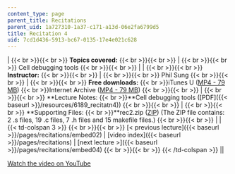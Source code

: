 ```yaml
---
content_type: page
parent_title: Recitations
parent_uid: 1a727310-1a37-c171-a13d-06e2fa6799d5
title: Recitation 4
uid: 7cd1d436-5913-bc67-0135-17e4e021c628
---
```


|  {{< br >}}{{< br >}} **Topics covered:** {{< br >}}{{< br >}}  |  {{< br >}}{{< br >}} Cell debugging tools {{< br >}}{{< br >}}  |
|  {{< br >}}{{< br >}} **Instructor:** {{< br >}}{{< br >}}  |  {{< br >}}{{< br >}} Phil Sung {{< br >}}{{< br >}}  |  {{< br >}}{{< br >}} **Free downloads:**  {{< br >}}iTunes U ([MP4 - 79 MB](http://deimos3.apple.com/WebObjects/Core.woa/Browse/mit.edu.2210868377.02210868382.2210988989?i=1772471950))  {{< br >}}Internet Archive ([MP4 - 79 MB](http://www.archive.org/download/MIT6.189IAP07/ocw-6.189-iap07-rec04_300k.mp4)) {{< br >}}{{< br >}}  |  {{< br >}}{{< br >}} **Lecture Notes:  {{< br >}}**Cell debugging tools ([PDF]({{< baseurl >}}/resources/6189_recitatn4)) {{< br >}}{{< br >}}  |  {{< br >}}{{< br >}} **Supporting Files:  {{< br >}}**rec2.zip ([ZIP](/courses/electrical-engineering-and-computer-science/6-189-multicore-programming-primer-january-iap-2007/recitations/rec2.zip)) (The ZIP file contains: 2 .s files, 19 .c files, 7 .h files and 15 makefile files.) {{< br >}}{{< br >}}  |
| {{< td-colspan 3 >}} {{< br >}}{{< br >}} [< previous lecture]({{< baseurl >}}/pages/recitations/embed02) &#124; [video index]({{< baseurl >}}/pages/recitations) &#124; [next lecture >]({{< baseurl >}}/pages/recitations/embed04) {{< br >}}{{< br >}} {{< /td-colspan >}} ||

[Watch the video on YouTube](http://www.youtube.com/v/SR6dDuTbEwo&showsearch=0&fs=1&showinfo=0)